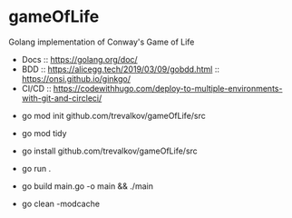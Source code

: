 # gameOfLife
Golang implementation of Conway's Game of Life

- Docs :: https://golang.org/doc/
- BDD :: https://alicegg.tech/2019/03/09/gobdd.html :: https://onsi.github.io/ginkgo/
- CI/CD :: https://codewithhugo.com/deploy-to-multiple-environments-with-git-and-circleci/

* go mod init github.com/trevalkov/gameOfLife/src
* go mod tidy
* go install github.com/trevalkov/gameOfLife/src


* go run .
* go build main.go -o main && ./main
* go clean -modcache  



